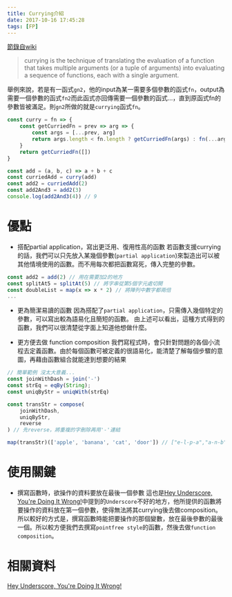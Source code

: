 ```yaml
---
title: Currying介紹
date: 2017-10-16 17:45:28
tags: [FP]
---
```


[節錄自wiki](https://en.wikipedia.org/wiki/Currying)
> currying is the technique of translating the evaluation of a function that takes multiple arguments (or a tuple of arguments) into evaluating a sequence of functions, each with a single argument.

舉例來說，若是有一函式`gn2`，他的input為某一需要多個參數的函式`fn`，output為需要一個參數的函式`fn2`而此函式亦回傳需要一個參數的函式…，直到原函式fn的參數皆被滿足。則`gn2`所做的就是`currying`函式`fn`。

```javascript
const curry = fn => {
    const getCurriedFn = prev => arg => {
        const args = [...prev, arg]
        return args.length < fn.length ? getCurriedFn(args) : fn(...args)
    }
    return getCurriedFn([])
}

const add = (a, b, c) => a + b + c
const curriedAdd = curry(add)
const add2 = curriedAdd(2)
const add2And3 = add2(3)
console.log(add2And3(4)) // 9
```

# 優點
- 搭配partial application，寫出更泛用、復用性高的函數
若函數支援currying的話，我們可以只先放入某幾個參數(`partial application`)來製造出可以被其他情境使用的函數。而不用每次都把函數寫死，傳入完整的參數。
```javascript
const add2 = add(2) // 用在需要加2的地方
const splitAt5 = splitAt(5) // 將字串從第5個字元處切開
const doubleList = map(x => x * 2) // 將陣列中數字都兩倍
...
```

- 更為簡潔易讀的函數
因為搭配了`partial application`，只需傳入幾個特定的參數，可以寫出較為語易化且簡短的函數。
由上述可以看出，這種方式得到的函數，我們可以很清楚從字面上知道他想做什麼。

- 更方便去做 function composition
我們寫程式時，會只針對問題的各個小流程去定義函數。由於每個函數可被定義的很語易化，能清楚了解每個步驟的意圖，再藉由函數組合就能達到想要的結果

```javascript
// 簡單範例 沒太大意義...
const joinWithDash = join('-')
const strEq = eqBy(String);
const uniqByStr = uniqWith(strEq)

const transStr = compose(
    joinWithDash,
    uniqByStr,
    reverse
) // 先reverse，將重複的字刪除再用'-'連結

map(transStr)(['apple', 'banana', 'cat', 'door']) // ["e-l-p-a","a-n-b","t-a-c","r-o-d"]
```

# 使用關鍵

- 撰寫函數時，欲操作的資料要放在最後一個參數
這也是[Hey Underscore, You're Doing It Wrong!](https://www.youtube.com/watch?v=m3svKOdZijA)中提到的`Underscore`不好的地方，他所提供的函數將要操作的資料放在第一個參數，使得無法將其currying後去做composition。
所以較好的方式是，撰寫函數時能把要操作的那個變數，放在最後參數的最後一個。所以較方便我們去撰寫`pointfree style`的函數，然後去做`function composition`。

# 相關資料

[Hey Underscore, You're Doing It Wrong!](https://www.youtube.com/watch?v=m3svKOdZijA)